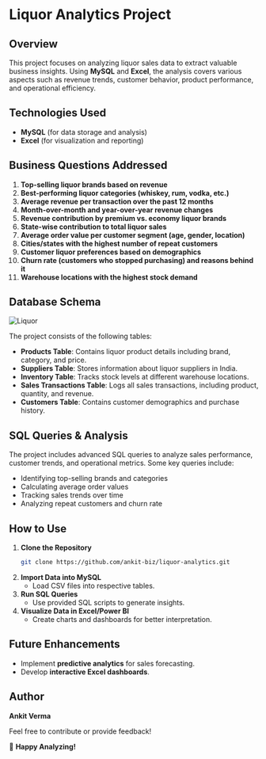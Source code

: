 # Liquor Analytics Project

## Overview
This project focuses on analyzing liquor sales data to extract valuable business insights. Using **MySQL** and **Excel**, the analysis covers various aspects such as revenue trends, customer behavior, product performance, and operational efficiency.

## Technologies Used
- **MySQL** (for data storage and analysis)
- **Excel** (for visualization and reporting)

## Business Questions Addressed
1. **Top-selling liquor brands based on revenue**
2. **Best-performing liquor categories (whiskey, rum, vodka, etc.)**
3. **Average revenue per transaction over the past 12 months**
4. **Month-over-month and year-over-year revenue changes**
5. **Revenue contribution by premium vs. economy liquor brands**
6. **State-wise contribution to total liquor sales**
7. **Average order value per customer segment (age, gender, location)**
8. **Cities/states with the highest number of repeat customers**
9. **Customer liquor preferences based on demographics**
10. **Churn rate (customers who stopped purchasing) and reasons behind it**
11. **Warehouse locations with the highest stock demand**

## Database Schema

![Liquor](https://github.com/user-attachments/assets/63bfafc9-1b93-4d84-8d99-45498ef1e792)

The project consists of the following tables:
- **Products Table**: Contains liquor product details including brand, category, and price.
- **Suppliers Table**: Stores information about liquor suppliers in India.
- **Inventory Table**: Tracks stock levels at different warehouse locations.
- **Sales Transactions Table**: Logs all sales transactions, including product, quantity, and revenue.
- **Customers Table**: Contains customer demographics and purchase history.

## SQL Queries & Analysis
The project includes advanced SQL queries to analyze sales performance, customer trends, and operational metrics. Some key queries include:
- Identifying top-selling brands and categories
- Calculating average order values
- Tracking sales trends over time
- Analyzing repeat customers and churn rate

## How to Use
1. **Clone the Repository**
   ```sh
   git clone https://github.com/ankit-biz/liquor-analytics.git
   ```
2. **Import Data into MySQL**
   - Load CSV files into respective tables.
3. **Run SQL Queries**
   - Use provided SQL scripts to generate insights.
4. **Visualize Data in Excel/Power BI**
   - Create charts and dashboards for better interpretation.

## Future Enhancements
- Implement **predictive analytics** for sales forecasting.
- Develop **interactive Excel dashboards**.

## Author
**Ankit Verma**

Feel free to contribute or provide feedback!

🚀 **Happy Analyzing!**


